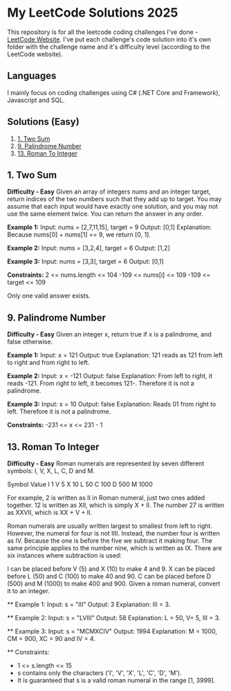 # My LeetCode Solutions 2025
This repository is for all the leetcode coding challenges I've done - [LeetCode Website](https://leetcode.com/). I've put each challenge's code solution into it's own folder with the challenge name and it's difficulty level (according to the LeetCode website).

## Languages
I mainly focus on coding challenges using C# (.NET Core and Framework), Javascript and SQL.

## Solutions (Easy)
1. [1. Two Sum](#1-two-sum)
2. [9. Palindrome Number](#9-palindrome-number)
3. [13. Roman To Integer](#13-roman-to-integer)

## 1. Two Sum
**Difficulty - Easy**
Given an array of integers nums and an integer target, return indices of the two numbers such that they add up to target. You may assume that each input would have exactly one solution, and you may not use the same element twice. You can return the answer in any order.

**Example 1:**
Input: nums = [2,7,11,15], target = 9
Output: [0,1]
Explanation: Because nums[0] + nums[1] == 9, we return [0, 1].

**Example 2:**
Input: nums = [3,2,4], target = 6
Output: [1,2]

**Example 3:**
Input: nums = [3,3], target = 6
Output: [0,1]

**Constraints:**
2 <= nums.length <= 104
-109 <= nums[i] <= 109
-109 <= target <= 109

Only one valid answer exists.

## 9. Palindrome Number
**Difficulty - Easy**
Given an integer x, return true if x is a palindrome, and false otherwise.

**Example 1:**
Input: x = 121
Output: true
Explanation: 121 reads as 121 from left to right and from right to left.

**Example 2:**
Input: x = -121
Output: false
Explanation: From left to right, it reads -121. From right to left, it becomes 121-. Therefore it is not a palindrome.

**Example 3:**
Input: x = 10
Output: false
Explanation: Reads 01 from right to left. Therefore it is not a palindrome.

**Constraints:**
-231 <= x <= 231 - 1

## 13. Roman To Integer
**Difficulty - Easy**
Roman numerals are represented by seven different symbols: I, V, X, L, C, D and M.

Symbol       Value
I             1
V             5
X             10
L             50
C             100
D             500
M             1000

For example, 2 is written as II in Roman numeral, just two ones added together. 12 is written as XII, which is simply X + II. The number 27 is written as XXVII, which is XX + V + II.

Roman numerals are usually written largest to smallest from left to right. However, the numeral for four is not IIII. Instead, the number four is written as IV. Because the one is before the five we subtract it making four. The same principle applies to the number nine, which is written as IX. There are six instances where subtraction is used:

I can be placed before V (5) and X (10) to make 4 and 9. 
X can be placed before L (50) and C (100) to make 40 and 90. 
C can be placed before D (500) and M (1000) to make 400 and 900.
Given a roman numeral, convert it to an integer.

** Example 1:
Input: s = "III"
Output: 3
Explanation: III = 3.

** Example 2:
Input: s = "LVIII"
Output: 58
Explanation: L = 50, V= 5, III = 3.

** Example 3:
Input: s = "MCMXCIV"
Output: 1994
Explanation: M = 1000, CM = 900, XC = 90 and IV = 4.
 
** Constraints:
- 1 <= s.length <= 15
- s contains only the characters ('I', 'V', 'X', 'L', 'C', 'D', 'M').
- It is guaranteed that s is a valid roman numeral in the range [1, 3999].